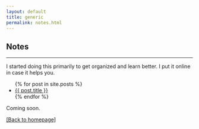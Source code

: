 ```yaml
---
layout: default
title: generic
permalink: notes.html
---
```


## Notes

* * * 

I started doing this primarily to get organized and learn better. I put it online in case it helps you.


<ul>
  {% for post in site.posts %}
    <li>
      <a href="{{ post.url }}">{{ post.title }}</a>
    </li>
  {% endfor %}
</ul>


<!-- Here's my [Google Scholar](https://scholar.google.com/citations?user=xWmCmBQAAAAJ&hl=en) profile. -->
<!-- ### Published and submitted -->
Coming soon.


[ [Back to homepage] ](./)